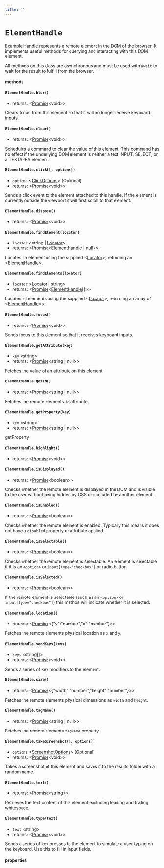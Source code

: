```yaml
---
title: ''
---
```


# `ElementHandle`

Example Handle represents a remote element in the DOM of the browser. It implements useful methods for querying and interacting with this DOM element.

All methods on this class are asynchronous and must be used with `await` to wait for the result to fulfill from the browser.

#### methods

#### `ElementHandle.blur()`

- returns: &lt;[Promise]&lt;void&gt;&gt;

Clears focus from this element so that it will no longer receive keyboard inputs.

#### `ElementHandle.clear()`

- returns: &lt;[Promise]&lt;void&gt;&gt;

Schedules a command to clear the value of this element.
This command has no effect if the underlying DOM element is neither a text
INPUT, SELECT, or a TEXTAREA element.

#### `ElementHandle.click([, options])`

- `options` &lt;[ClickOptions]&gt; (Optional)
- returns: &lt;[Promise]&lt;void&gt;&gt;

Sends a click event to the element attached to this handle. If the element is
currently outside the viewport it will first scroll to that element.

#### `ElementHandle.dispose()`

- returns: &lt;[Promise]&lt;void&gt;&gt;

#### `ElementHandle.findElement(locator)`

- `locator` &lt;string | [Locator]&gt;
- returns: &lt;[Promise]&lt;[ElementHandle] | null&gt;&gt;

Locates an element using the supplied <[Locator]>, returning an <[ElementHandle]>.

#### `ElementHandle.findElements(locator)`

- `locator` &lt;[Locator] | string&gt;
- returns: &lt;[Promise]&lt;[ElementHandle]\[]&gt;&gt;

Locates all elements using the supplied <[Locator]>, returning an array of <[ElementHandle]>s.

#### `ElementHandle.focus()`

- returns: &lt;[Promise]&lt;void&gt;&gt;

Sends focus to this element so that it receives keyboard inputs.

#### `ElementHandle.getAttribute(key)`

- `key` &lt;string&gt;
- returns: &lt;[Promise]&lt;string | null&gt;&gt;

Fetches the value of an attribute on this element

#### `ElementHandle.getId()`

- returns: &lt;[Promise]&lt;string | null&gt;&gt;

Fetches the remote elements `id` attribute.

#### `ElementHandle.getProperty(key)`

- `key` &lt;string&gt;
- returns: &lt;[Promise]&lt;string | null&gt;&gt;

getProperty

#### `ElementHandle.highlight()`

- returns: &lt;[Promise]&lt;void&gt;&gt;

#### `ElementHandle.isDisplayed()`

- returns: &lt;[Promise]&lt;boolean&gt;&gt;

Checks whether the remote element is displayed in the DOM and is visible to the user without being hidden by CSS or occluded by another element.

#### `ElementHandle.isEnabled()`

- returns: &lt;[Promise]&lt;boolean&gt;&gt;

Checks whether the remote element is enabled. Typically this means it does not have a `disabled` property or attribute applied.

#### `ElementHandle.isSelectable()`

- returns: &lt;[Promise]&lt;boolean&gt;&gt;

Checks whether the remote element is selectable. An element is selectable if it is an `<option>` or `input[type="checkbox"]` or radio button.

#### `ElementHandle.isSelected()`

- returns: &lt;[Promise]&lt;boolean&gt;&gt;

If the remote element is selectable (such as an `<option>` or `input[type="checkbox"]`) this methos will indicate whether it is selected.

#### `ElementHandle.location()`

- returns: &lt;[Promise]&lt;{"y":"number","x":"number"}&gt;&gt;

Fetches the remote elements physical location as `x` and `y`.

#### `ElementHandle.sendKeys(keys)`

- `keys` &lt;string\[]&gt;
- returns: &lt;[Promise]&lt;void&gt;&gt;

Sends a series of key modifiers to the element.

#### `ElementHandle.size()`

- returns: &lt;[Promise]&lt;{"width":"number","height":"number"}&gt;&gt;

Fetches the remote elements physical dimensions as `width` and `height`.

#### `ElementHandle.tagName()`

- returns: &lt;[Promise]&lt;string | null&gt;&gt;

Fetches the remote elements `tagName` property.

#### `ElementHandle.takeScreenshot([, options])`

- `options` &lt;[ScreenshotOptions]&gt; (Optional)
- returns: &lt;[Promise]&lt;void&gt;&gt;

Takes a screenshot of this element and saves it to the results folder with a random name.

#### `ElementHandle.text()`

- returns: &lt;[Promise]&lt;string&gt;&gt;

Retrieves the text content of this element excluding leading and trailing whitespace.

#### `ElementHandle.type(text)`

- `text` &lt;string&gt;
- returns: &lt;[Promise]&lt;void&gt;&gt;

Sends a series of key presses to the element to simulate a user typing on the keyboard. Use this to fill in input fields.

#### properties

[promise]: https://developer.mozilla.org/en-US/docs/Web/JavaScript/Reference/Global_Objects/Promise
[clickoptions]: ../../api/Browser.md#clickoptions
[locator]: ../../api/By.md#locator
[elementhandle]: ../../api/ElementHandle.md#elementhandle
[screenshotoptions]: ../../api/Browser.md#screenshotoptions
